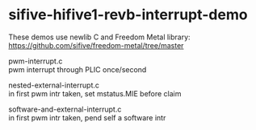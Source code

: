 # sifive-hifive1-revb-interrupt-demo
These demos use newlib C and Freedom Metal library: https://github.com/sifive/freedom-metal/tree/master  
  
pwm-interrupt.c  
  pwm interrupt through PLIC once/second  
  
nested-external-interrupt.c  
  in first pwm intr taken, set mstatus.MIE before claim  
  
software-and-external-interrupt.c  
  in first pwm intr taken, pend self a software intr  
